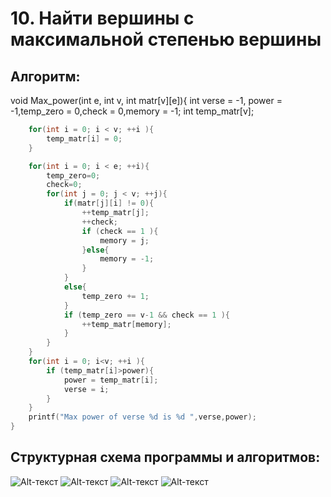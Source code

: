 # 10. Найти вершины с максимальной степенью вершины
## Алгоритм:
void Max_power(int e, int v, int matr[v][e]){
    int verse = -1, power = -1,temp_zero = 0,check = 0,memory = -1;
    int temp_matr[v];

```C
    for(int i = 0; i < v; ++i ){
        temp_matr[i] = 0;
    }

    for(int i = 0; i < e; ++i){
        temp_zero=0;
        check=0;
        for(int j = 0; j < v; ++j){
            if(matr[j][i] != 0){
                ++temp_matr[j];
                ++check;
                if (check == 1 ){
                    memory = j;
                }else{
                    memory = -1;
                }
            }
            else{
                temp_zero += 1;
            }
            if (temp_zero == v-1 && check == 1 ){
                ++temp_matr[memory];
            }
        }
    }
    for(int i = 0; i<v; ++i ){
        if (temp_matr[i]>power){
            power = temp_matr[i];
            verse = i;
        }
    }
    printf("Max power of verse %d is %d ",verse,power);
}
```

## Структурная схема программы и алгоритмов:
![Alt-текст](https://github.com/Timo7012/Graphs_Modificated/blob/main/Scheme_1.jpg)
![Alt-текст](https://github.com/Timo7012/Graphs_Modificated/blob/main/Scheme_2.jpg)
![Alt-текст](https://github.com/Timo7012/Graphs_Modificated/blob/main/Scheme_3.jpg)
![Alt-текст](https://github.com/Timo7012/Graphs_Modificated/blob/main/Scheme_F.jpg)

